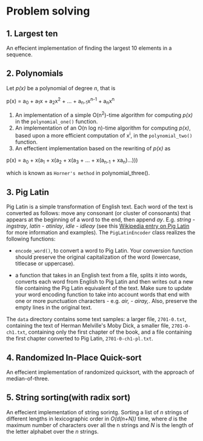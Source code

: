 # Problem solving

## 1. Largest ten
An effecient implementation of finding the largest 10 elements in a sequence.

## 2. Polynomials
Let *p(x)* be a polynomial of degree *n*, that is 
<!-- p(x) = \sum_{i=0}{n} a_ix^i. -->
<!-- <img src="https://latex.codecogs.com/png.download?p%28x%29%20%3D%20%5Csum_%7Bi%3D0%7D%5E%7Bn%7D%20a_ix%5Ei"/> -->
p(x) = a<sub>0</sub> + a<sub>1</sub>x + a<sub>2</sub>x<sup>2</sup> + ... + a<sub>n-1</sub>x<sup>n-1</sup> + a<sub>n</sub>x<sup>n</sup>

1. An implementation of a simple O(n<sup>2</sup>)-time algorithm for computing *p(x)* in the `polynomial_one()` function.
2. An implementation of an O(n log n)-time algorithm for computing *p(x)*, based upon a more efficient computation of x<sup>i</sup>, in the `polynomial_two()` function.
3. An effectient implementation based on the rewriting of *p(x)* as 

<!-- p(x) = a_0 + x(a_1 + x(a_2 + x(a_3 + ... + x(a_{n-1} + xa_n)...))) -->
<!-- <img src="https://latex.codecogs.com/png.download?%24%24p%28x%29%20%3D%20a_0%20+%20x%28a_1%20+%20x%28a_2%20+%20x%28a_3%20+%20...%20+%20x%28a_%7Bn-1%7D%20+%20xa_n%29...%29%29%29%24%24"/> -->
p(x) = a<sub>0</sub> + x(a<sub>1</sub> + x(a<sub>2</sub> + x(a<sub>3</sub> + ... + x(a<sub>n-1</sub> + xa<sub>n</sub>)...)))

which is known as `Horner's method` in polynomial_three(). 
## 3. Pig Latin
Pig Latin is a simple transformation of English text. Each word of the text is converted as follows: move any consonant (or cluster of consonants) that appears at the beginning of a word to the end, then append *ay*. E.g. *string* - *ingstray*, *latin* - *atinlay*, *idle* - *idleay* (see this [Wikipedia entry on Pig Latin](https://en.m.wikipedia.org/wiki/Pig_Latin) for more information and examples). The `PigLatinEncoder` class realizes the following functions:

- `encode_word()`, to convert a word to Pig Latin. Your conversion function should preserve the original capitalization of the word (lowercase, titlecase or uppercase).


- a function that takes in an English text from a file, splits it into words, converts each word from English to Pig Latin and then writes out a new file containing the Pig Latin equivalent of the text. Make sure to update your word encoding function to take into account words that end with one or more punctuation characters - e.g. *air,* - *airay,*. Also, preserve the empty lines in the original text.

The `data` directory contains some text samples: a larger file, `2701-0.txt`, containing the text of Herman Melville's Moby Dick, a smaller file, `2701-0-ch1.txt`, containing only the first chapter of the book, and a file containing the first chapter converted to Pig Latin, `2701-0-ch1-pl.txt`.  

## 4. Randomized In-Place Quick-sort
An effecient implementation of randomized quicksort, with the approach of median-of-three.

## 5. String sorting(with radix sort)
An effecient implementation of string sorintg.
Sorting a list of *n* strings of different lengths in lexicographic order in *O(d(n+N))* time, where *d* is the maximum number of characters over all the n strings and *N* is the length of the letter alphabet over the *n* strings.
